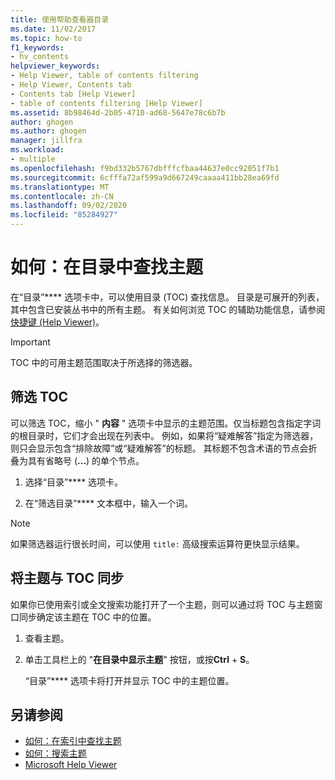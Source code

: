 ```yaml
---
title: 使用帮助查看器目录
ms.date: 11/02/2017
ms.topic: how-to
f1_keywords:
- hv_contents
helpviewer_keywords:
- Help Viewer, table of contents filtering
- Help Viewer, Contents tab
- Contents tab [Help Viewer]
- table of contents filtering [Help Viewer]
ms.assetid: 8b98464d-2b05-4710-ad68-5647e78c6b7b
author: ghogen
ms.author: ghogen
manager: jillfra
ms.workload:
- multiple
ms.openlocfilehash: f9bd332b5767dbfffcfbaa44637e0cc92051f7b1
ms.sourcegitcommit: 6cfffa72af599a9d667249caaaa411bb28ea69fd
ms.translationtype: MT
ms.contentlocale: zh-CN
ms.lasthandoff: 09/02/2020
ms.locfileid: "85284927"
---
```

# 如何：在目录中查找主题

在“目录”**** 选项卡中，可以使用目录 (TOC) 查找信息。 目录是可展开的列表，其中包含已安装丛书中的所有主题。 有关如何浏览 TOC 的辅助功能信息，请参阅[快捷键 (Help Viewer)](../help-viewer/shortcut-keys.md)。

> [!IMPORTANT]
> TOC 中的可用主题范围取决于所选择的筛选器。

## 筛选 TOC

可以筛选 TOC，缩小 " **内容** " 选项卡中显示的主题范围。仅当标题包含指定字词的根目录时，它们才会出现在列表中。 例如，如果将“疑难解答”指定为筛选器，则只会显示包含“排除故障”或“疑难解答”的标题。 其标题不包含术语的节点会折叠为具有省略号 (**...**) 的单个节点。

1. 选择“目录”**** 选项卡。

2. 在“筛选目录”**** 文本框中，输入一个词。

> [!NOTE]
> 如果筛选器运行很长时间，可以使用 `title:` 高级搜索运算符更快显示结果。

## 将主题与 TOC 同步

如果你已使用索引或全文搜索功能打开了一个主题，则可以通过将 TOC 与主题窗口同步确定该主题在 TOC 中的位置。

1. 查看主题。

2. 单击工具栏上的 "**在目录中显示主题**" 按钮，或按**Ctrl** + **S**。

     “目录”**** 选项卡将打开并显示 TOC 中的主题位置。

## 另请参阅

- [如何：在索引中查找主题](../help-viewer/find-topics-index.md)
- [如何：搜索主题](../help-viewer/find-topics.md)
- [Microsoft Help Viewer](../help-viewer/overview.md)